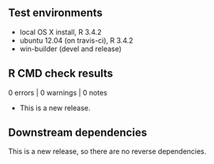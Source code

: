 ## Test environments
* local OS X install, R 3.4.2
* ubuntu 12.04 (on travis-ci), R 3.4.2
* win-builder (devel and release)

## R CMD check results
0 errors | 0 warnings | 0 notes

* This is a new release.

## Downstream dependencies
This is a new release, so there are no reverse dependencies.